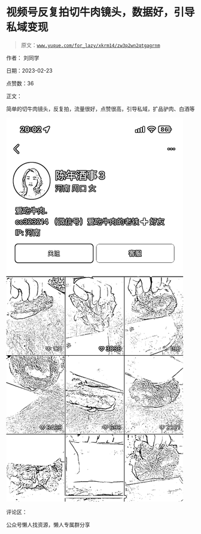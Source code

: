 # 视频号反复拍切牛肉镜头，数据好，引导私域变现

> 原文：[`www.yuque.com/for_lazy/xkrm14/zw3p2wn2qtgagrnm`](https://www.yuque.com/for_lazy/xkrm14/zw3p2wn2qtgagrnm)



作者： 刘同学



日期：2023-02-23



点赞数：36



正文：



简单的切牛肉镜头，反复拍，流量很好，点赞很高，引导私域，扩品驴肉、白酒等



![](img/daf124b03a6b3ff865210a8cce6f9165.png)



评论区：



公众号懒人找资源，懒人专属群分享

